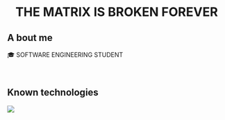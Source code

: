 <h1 align="center"> THE MATRIX IS BROKEN FOREVER </h1> 

<h2>A bout me </h2>


<p align="left">
  
🎓 SOFTWARE ENGINEERING STUDENT

  </p>
<br>

<h2 > Known technologies </h2>

<p align="left">
  <a href="https://skillicons.dev">
    <img src="https://skillicons.dev/icons?i=java,py,css,html,js,mysql,sqlite,git,github,markdown,vscode,bash,linux,ai,ps&perline=12" />
  </a>
</p>
<br>

